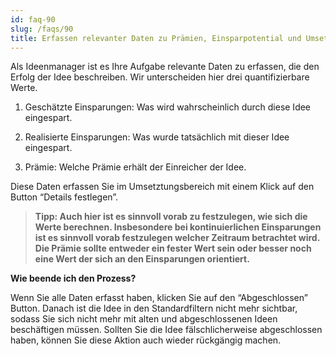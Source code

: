 ```yaml
---
id: faq-90
slug: /faqs/90
title: Erfassen relevanter Daten zu Prämien, Einsparpotential und Umsetzung
---
```

Als Ideenmanager ist es Ihre Aufgabe relevante Daten zu erfassen, die den Erfolg der Idee beschreiben. Wir unterscheiden hier drei quantifizierbare Werte.

1.  Geschätzte Einsparungen: Was wird wahrscheinlich durch diese Idee eingespart.

2.  Realisierte Einsparungen: Was wurde tatsächlich mit dieser Idee eingespart.

3.  Prämie: Welche Prämie erhält der Einreicher der Idee.

 Diese Daten erfassen Sie im Umsetztungsbereich mit einem Klick auf den Button “Details festlegen”.

> **Tipp: Auch hier ist es sinnvoll vorab zu festzulegen, wie sich die Werte berechnen. Insbesondere bei kontinuierlichen Einsparungen ist es sinnvoll vorab festzulegen welcher Zeitraum betrachtet wird. Die Prämie sollte entweder ein fester Wert sein oder besser noch eine Wert der sich an den Einsparungen orientiert.**

**Wie beende ich den Prozess?**

Wenn Sie alle Daten erfasst haben, klicken Sie auf den “Abgeschlossen” Button. Danach ist die Idee in den Standardfiltern nicht mehr sichtbar, sodass Sie sich nicht mehr mit alten und abgeschlossenen Ideen beschäftigen müssen. Sollten Sie die Idee fälschlicherweise abgeschlossen haben, können Sie diese Aktion auch wieder rückgängig machen.